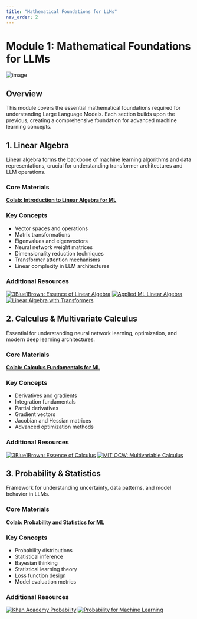 ```yaml
---
title: "Mathematical Foundations for LLMs"
nav_order: 2
---
```


# Module 1: Mathematical Foundations for LLMs

![image](https://github.com/user-attachments/assets/78859509-331c-40ae-b0ea-64c0029385b7)

## Overview
This module covers the essential mathematical foundations required for understanding Large Language Models. Each section builds upon the previous, creating a comprehensive foundation for advanced machine learning concepts.

## 1. Linear Algebra
Linear algebra forms the backbone of machine learning algorithms and data representations, crucial for understanding transformer architectures and LLM operations.

### Core Materials
**[Colab: Introduction to Linear Algebra for ML](https://colab.research.google.com/drive/1fiSXbawfI-EMvntaV81ORDnjKDKZhzAl?usp=sharing)**

### Key Concepts
- Vector spaces and operations
- Matrix transformations
- Eigenvalues and eigenvectors
- Neural network weight matrices
- Dimensionality reduction techniques
- Transformer attention mechanisms
- Linear complexity in LLM architectures

### Additional Resources
[![3Blue1Brown: Essence of Linear Algebra](https://badgen.net/badge/Video/Essence%20of%20Linear%20Algebra/blue)](https://www.youtube.com/watch?v=fNk_zzaMoSs&list=PLZHQObOWTQDPD3MizzM2xVFitgF8hE_ab)
[![Applied ML Linear Algebra](https://badgen.net/badge/Tutorial/Applied%20ML%20Linear%20Algebra/orange)](https://pabloinsente.github.io/intro-linear-algebra)
[![Linear Algebra with Transformers](https://badgen.net/badge/Paper/Linear%20Algebra%20Transformers/red)](https://export.arxiv.org/pdf/2112.01898v2.pdf)

## 2. Calculus & Multivariate Calculus
Essential for understanding neural network learning, optimization, and modern deep learning architectures.

### Core Materials
**[Colab: Calculus Fundamentals for ML](https://colab.research.google.com/drive/...)**

### Key Concepts
- Derivatives and gradients
- Integration fundamentals
- Partial derivatives
- Gradient vectors
- Jacobian and Hessian matrices
- Advanced optimization methods

### Additional Resources
[![3Blue1Brown: Essence of Calculus](https://badgen.net/badge/Video/Essence%20of%20Calculus/blue)](https://www.youtube.com/playlist?list=PLZHQObOWTQDMsr9K-rj53DwVRMYO3t5Yr)
[![MIT OCW: Multivariable Calculus](https://badgen.net/badge/Course/Multivariable%20Calculus/orange)](https://ocw.mit.edu/courses/mathematics/18-02sc-multivariable-calculus-fall-2010/)

## 3. Probability & Statistics
Framework for understanding uncertainty, data patterns, and model behavior in LLMs.

### Core Materials
**[Colab: Probability and Statistics for ML](https://colab.research.google.com/drive/...)**

### Key Concepts
- Probability distributions
- Statistical inference
- Bayesian thinking
- Statistical learning theory
- Loss function design
- Model evaluation metrics

### Additional Resources
[![Khan Academy Probability](https://badgen.net/badge/Course/Probability%20%26%20Statistics/green)](https://www.khanacademy.org/math/statistics-probability)
[![Probability for Machine Learning](https://badgen.net/badge/Book/Probability%20for%20ML/purple)](https://probml.github.io/pml-book/)
